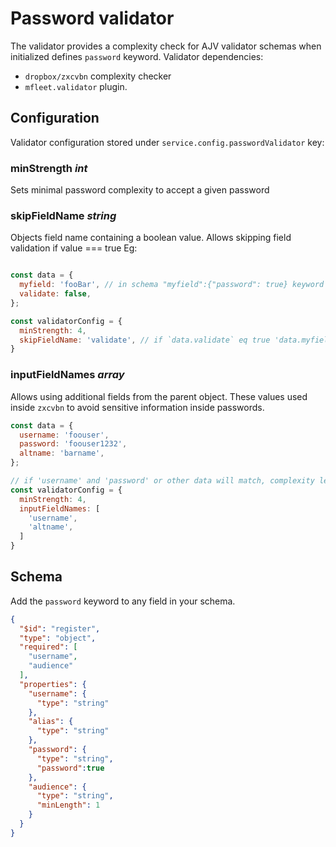 # Password validator
The validator provides a complexity check for AJV validator schemas when initialized defines `password` keyword.
Validator dependencies: 
- `dropbox/zxcvbn` complexity checker
- `mfleet.validator` plugin.

## Configuration
Validator configuration stored under `service.config.passwordValidator` key:

### minStrength _int_
Sets minimal password complexity to accept a given password

### skipFieldName _string_
Objects field name containing a boolean value. Allows skipping field validation if value === true Eg:
```js

const data = {
  myfield: 'fooBar', // in schema "myfield":{"password": true} keyword
  validate: false,
};

const validatorConfig = {
  minStrength: 4,
  skipFieldName: 'validate', // if `data.validate` eq true 'data.myfield' is skipped during validation
}
```
### inputFieldNames _array_
Allows using additional fields from the parent object. These values used inside `zxcvbn` to avoid sensitive information inside passwords.
```js
const data = {
  username: 'foouser',
  password: 'foouser1232',
  altname: 'barname',
};

// if 'username' and 'password' or other data will match, complexity level dropped
const validatorConfig = {
  minStrength: 4,
  inputFieldNames: [
    'username',
    'altname',
  ]
}
```

## Schema
Add the `password` keyword to any field in your schema.
```json
{
  "$id": "register",
  "type": "object",
  "required": [
    "username",
    "audience"
  ],
  "properties": {
    "username": {
      "type": "string"
    },
    "alias": {
      "type": "string"
    },
    "password": {
      "type": "string",
      "password":true
    },
    "audience": {
      "type": "string",
      "minLength": 1
    }
  }
}
```

